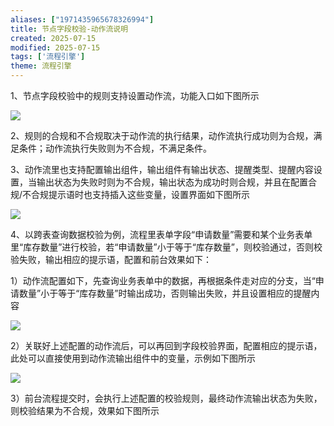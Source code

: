 ```yaml
---
aliases: ["1971435965678326994"]
title: 节点字段校验-动作流说明
created: 2025-07-15
modified: 2025-07-15
tags: ['流程引擎']
theme: 流程引擎
---
```


1、节点字段校验中的规则支持设置动作流，功能入口如下图所示

![](https://myhelpdoc.oss-cn-heyuan.aliyuncs.com/mdimages/dcfacfa7623f910f28cc78e63d5adacf.jpg)

2、规则的合规和不合规取决于动作流的执行结果，动作流执行成功则为合规，满足条件；动作流执行失败则为不合规，不满足条件。

3、动作流里也支持配置输出组件，输出组件有输出状态、提醒类型、提醒内容设置，当输出状态为失败时则为不合规，输出状态为成功时则合规，并且在配置合规/不合规提示语时也支持插入这些变量，设置界面如下图所示

![](https://myhelpdoc.oss-cn-heyuan.aliyuncs.com/mdimages/b3a3fe5f16106c1fed082b27838fe8fe.jpg)

4、以跨表查询数据校验为例，流程里表单字段“申请数量”需要和某个业务表单里“库存数量”进行校验，若“申请数量”小于等于“库存数量”，则校验通过，否则校验失败，输出相应的提示语，配置和前台效果如下：

1）动作流配置如下，先查询业务表单中的数据，再根据条件走对应的分支，当“申请数量”小于等于“库存数量”时输出成功，否则输出失败，并且设置相应的提醒内容

![](https://myhelpdoc.oss-cn-heyuan.aliyuncs.com/mdimages/ace695b0cc9de526fe47688637c80845.jpg)

2）关联好上述配置的动作流后，可以再回到字段校验界面，配置相应的提示语，此处可以直接使用到动作流输出组件中的变量，示例如下图所示

![](https://myhelpdoc.oss-cn-heyuan.aliyuncs.com/mdimages/44545e2cd7f489a94bdb851e3144c40d.jpg)

3）前台流程提交时，会执行上述配置的校验规则，最终动作流输出状态为失败，则校验结果为不合规，效果如下图所示

